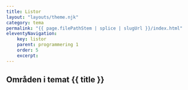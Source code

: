```yaml
---
title: Listor
layout: "layouts/theme.njk"
category: tema
permalink: "{{ page.filePathStem | splice | slugUrl }}/index.html"
eleventyNavigation:
    key: listor
    parent: programmering 1
    order: 5
    excerpt: 
---
```

## Områden i temat {{ title }}
